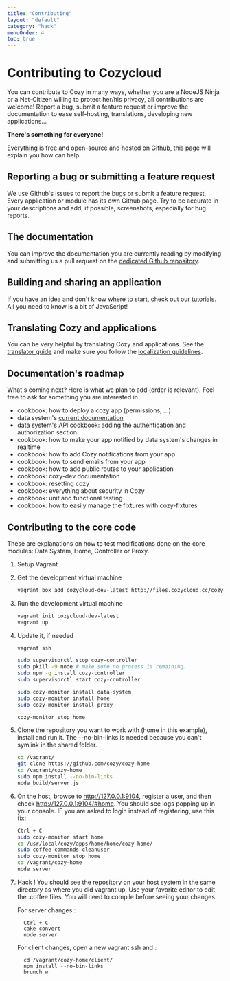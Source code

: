 ```yaml
---
title: "Contributing"
layout: "default"
category: "hack"
menuOrder: 4
toc: true
---
```


# Contributing to Cozycloud

You can contribute to Cozy in many ways, whether you are a NodeJS Ninja or a
Net-Citizen willing to protect her/his privacy, all contributions are welcome!
Report a bug, submit a feature request or improve the documentation to ease
self-hosting, translations, developing new applications...

**There's something for everyone!**

Everything is free and open-source and hosted on
[Github](https://github.com/cozy/), this page will explain you how can
help.


## Reporting a bug or submitting a feature request

We use Github's issues to report the bugs or submit a feature request. Every
application or module has its own Github page.
Try to be accurate in your descriptions and add, if possible, screenshots, especially for bug reports.


## The documentation

You can improve the documentation you are currently reading by modifying and
submitting us a pull request on the
[dedicated Github repository](https://github.com/cozy/cozy-docs/).

## Building and sharing an application

If you have an idea and don't know where to start, check out [our tutorials](/hack/getting-started/). All you need to know is a bit of JavaScript!

## Translating Cozy and applications
You can be very helpful by translating Cozy and applications. See the [translator guide](/hack/cookbooks/localization.html#Summary-for-translator-contributors) and make sure you follow the [localization guidelines](/hack/cookbooks/localization.html#Localization-guidelines).

## Documentation's roadmap

What's coming next? Here is what we plan to add (order is relevant). Feel free to ask for something you are interested in.

* cookbook: how to deploy a cozy app (permissions, ...)
* data system's [current documentation](https://github.com/cozy/cozy-data-system/wiki/)
* data system's API cookbook: adding the authentication and authorization section
* cookbook: how to make your app notified by data system's changes in realtime
* cookbook: how to add Cozy notifications from your app
* cookbook: how to send emails from your app
* cookbook: how to add public routes to your application
* cookbook: cozy-dev documentation
* cookbook: resetting cozy
* cookbook: everything about security in Cozy
* cookbook: unit and functional testing
* cookbook: how to easily manage the fixtures with cozy-fixtures

## Contributing to the core code

These are explanations on how to test modifications done on the core modules:
Data System, Home, Controller or Proxy.

1. Setup Vagrant

2. Get the development virtual machine

    ```bash
    vagrant box add cozycloud-dev-latest http://files.cozycloud.cc/cozycloud-dev-latest.box
    ```

3. Run the development virtual machine

    ```bash
    vagrant init cozycloud-dev-latest
    vagrant up
    ```

4. Update it, if needed

    ```bash
    vagrant ssh

    sudo supervisorctl stop cozy-controller
    sudo pkill -9 node # make sure no process is remaining.
    sudo npm -g install cozy-controller
    sudo supervisorctl start cozy-controller

    sudo cozy-monitor install data-system
    sudo cozy-monitor install home
    sudo cozy-monitor install proxy

    cozy-monitor stop home
    ```

5. Clone the repository you want to work with (home in this example), install and run it.
The --no-bin-links is needed because you can't symlink in the shared folder.

    ```bash
    cd /vagrant/
    git clone https://github.com/cozy/cozy-home
    cd /vagrant/cozy-home
    sudo npm install --no-bin-links
    node build/server.js
    ```

6. On the host, browse to http://127.0.0.1:9104, register a user, and then check http://127.0.0.1:9104/#home.
You should see logs popping up in your console. IF you are asked to login instead of registering, use this fix:

    ```bash
    Ctrl + C
    sudo cozy-monitor start home
    cd /usr/local/cozy/apps/home/home/cozy-home/
    sudo coffee commands cleanuser
    sudo cozy-monitor stop home
    cd /vagrant/cozy-home
    node server
    ```

7. Hack ! You should see the repository on your host system in the same directory as where you did vagrant up.
Use your favorite editor to edit the .coffee files. You will need to compile before seeing your changes.

    For server changes :

         Ctrl + C
         cake convert
         node server

    For client changes, open a new vagrant ssh and :

         cd /vagrant/cozy-home/client/
         npm install --no-bin-links
         brunch w
